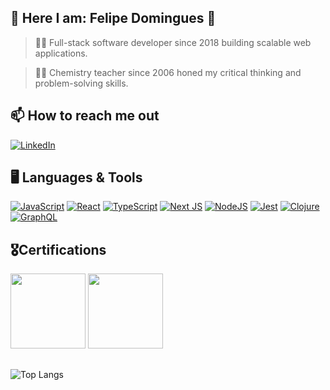 ## 👋 Here I am:    Felipe Domingues 💫

> 👨‍💻 Full-stack software developer since 2018 building scalable web applications.

> 👨‍🔬 Chemistry teacher since 2006 honed my critical thinking and problem-solving skills.

## 📫 How to reach me out
[![LinkedIn](https://img.shields.io/badge/linkedin-%230077B5.svg?style=for-the-badge&logo=linkedin&logoColor=white)](https://www.linkedin.com/in/felipe-react-dev/)


## 🖥  Languages & Tools

[![JavaScript](https://img.shields.io/badge/javascript-%23323330.svg?style=for-the-badge&logo=javascript&logoColor=%23F7DF1E)](https://developer.mozilla.org/en-US/docs/Web/JavaScript)
[![React](https://img.shields.io/badge/react-%2320232a.svg?style=for-the-badge&logo=react&logoColor=%2361DAFB)](https://react.dev/)
[![TypeScript](https://img.shields.io/badge/typescript-%23007ACC.svg?style=for-the-badge&logo=typescript&logoColor=white)](https://www.typescriptlang.org/)
[![Next JS](https://img.shields.io/badge/Next-black?style=for-the-badge&logo=next.js&logoColor=white)](https://nextjs.org/)
[![NodeJS](https://img.shields.io/badge/node.js-6DA55F?style=for-the-badge&logo=node.js&logoColor=white)](https://nodejs.org/en)
[![Jest](https://img.shields.io/badge/-jest-%23C21325?style=for-the-badge&logo=jest&logoColor=white)](https://jestjs.io/)
[![Clojure](https://img.shields.io/badge/Clojure-%23Clojure.svg?style=for-the-badge&logo=Clojure&logoColor=Clojure)](https://clojure.org/)
[![GraphQL](https://img.shields.io/badge/-GraphQL-E10098?style=for-the-badge&logo=graphql&logoColor=white)](https://graphql.org/)

 ## 🎖**Certifications** 
<section>
<img height="120em" src="https://developer.salesforce.com/resources2/certification-site/images/2024/2024-02_SF-Cert-Badge_MuleSoft-Developer-I.svg"/>
<img height="120em" src="https://developer.salesforce.com/resources2/certification-site/images/Certifications-logo/JavaScript-Developer-I.png"/>
</section>

## 

![Top Langs](https://github-readme-stats.vercel.app/api/top-langs/?username=felipeeu&layout=compact&hide=css,html)

<!--
**felipeeu/felipeeu** is a ✨ _special_ ✨ repository because its `README.md` (this file) appears on your GitHub profile.

Here are some ideas to get you started:

- 🔭 I’m currently working on ...
- 🌱 I’m currently learning ...
- 👯 I’m looking to collaborate on ...
- 🤔 I’m looking for help with ...
- 💬 Ask me about ...
- 📫 How to reach me: ...
- 😄 Pronouns: ...
- ⚡ Fun fact: ...
-->
